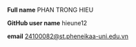 **Full name**
PHAN TRONG HIEU

**GitHub user name**
hieune12

**email**
24100082@st.pheneikaa-uni.edu.vn
